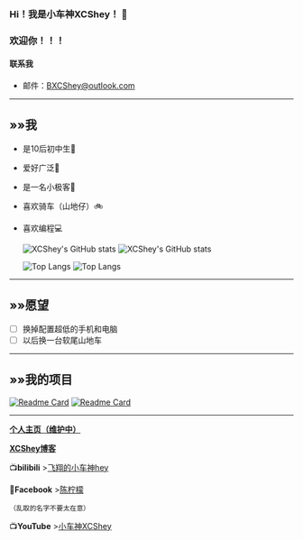 ### **Hi！我是小车神XCShey！** 👋
### 欢迎你！！！
#### 联系我
- 邮件：[BXCShey@outlook.com](mailtp:BXCShey@outlook.com)

  
---
## »»我
- 是10后初中生🧒
- 爱好广泛💙
- 是一名小极客📱
- 喜欢骑车（山地仔）🚲
- 喜欢编程💻
  
  ![XCShey's GitHub stats](https://github-readme-stats-inky-three-41.vercel.app/api?username=XCShey&show_icons=true&theme=transparent&locale=cn)
  ![XCShey's GitHub stats](https://github-readme-stats-inky-three-41.vercel.app/api?username=XCShey&show_icons=true&theme=transparent&locale=en)
  
  ![Top Langs](https://github-readme-stats-inky-three-41.vercel.app/api/top-langs/?username=XCShey&layout=donut&theme=synthwave&locale=cn)
  ![Top Langs](https://github-readme-stats-inky-three-41.vercel.app/api/top-langs/?username=XCShey&layout=donut&theme=synthwave&locale=en)
---
## »»愿望
- [ ] 换掉配置超低的手机和电脑
- [ ] 以后换一台软尾山地车
---
## »»我的项目
[![Readme Card](https://github-readme-stats-inky-three-41.vercel.app/api/pin/?username=XCShey&repo=XCShey&theme=ambient_gradient&show_owner=true)](https://github.com/XCShey/XCShey)
[![Readme Card](https://github-readme-stats-inky-three-41.vercel.app/api/pin/?username=XCShey&repo=homepage&theme=catppuccin_mocha&show_owner=true)](https://github.com/XCShey/homepage)

---
**[个人主页（维护中）](https://hp.thebxcshey.top)**

**[XCShey博客](https://thebxcshey.top)**

📺**bilibili** >[飞翔的小车神hey](https://b23.tv/YaCS8uN)

💬**Facebook** >[陈柠檬](https://www.facebook.com/profile.php?id=61551619216164&mibextid=2JQ9oc)

`（乱取的名字不要太在意）`

📺**YouTube** >[小车神XCShey](https://youtube.com/@hey-XCR?si=vCH4LAk8_pt1HyfI)
<!--
**XCShey/XCShey** is a ✨ _special_ ✨ repository because its `README.md` (this file) appears on your GitHub profile.

Here are some ideas to get you started:

- 🔭 I’m currently working on ...
- 🌱 I’m currently learning ...
- 👯 I’m looking to collaborate on ...
- 🤔 I’m looking for help with ...
- 💬 Ask me about ...
- 📫 How to reach me: ...
- 😄 Pronouns: ...
- ⚡ Fun fact: ...
-->
